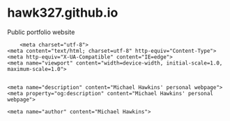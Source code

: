 # hawk327.github.io
Public portfolio website
<html><head>
    <title>Michael Hawkins</title>

        <meta charset="utf-8">
    <meta content="text/html; charset=utf-8" http-equiv="Content-Type">
    <meta http-equiv="X-UA-Compatible" content="IE=edge">
    <meta name="viewport" content="width=device-width, initial-scale=1.0, maximum-scale=1.0">

    
    <meta name="description" content="Michael Hawkins' personal webpage">
    <meta property="og:description" content="Michael Hawkins' personal webpage">
    
    <meta name="author" content="Michael Hawkins">

    
</body></html>
